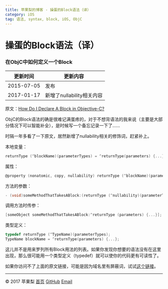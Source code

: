 ```yaml
---
title: 苹果梨的博客 - 操蛋的Block语法（译）
category: iOS
tag: 语法, syntax, block, iOS, ObjC
---
```


# 操蛋的Block语法（译）

### 在ObjC中如何定义一个Block

| 更新时间       | 更新内容               |
| ---------- | ------------------ |
| 2015-07-05 | 发布                 |
| 2017-01-17 | 新增了nullability相关内容 |

原文：[How Do I Declare A Block in Objective-C?](http://fuckingblocksyntax.com/)

ObjC的Block语法的确是很难记满蛋疼的，对于不想背语法的我来说（主要是大部分情况下可以智能补全），是时候写一个备忘记录一下了……

时隔一年多看了一下原文，居然新增了nullability相关的修饰词，赶紧补上。

本地变量：

```objective-c
returnType (^blockName)(parameterTypes) = ^returnType(parameters) {...};
```

属性：

```objective-c
@property (nonatomic, copy, nullability) returnType (^blockName)(parameterTypes);
```

方法的参数：

```objective-c
- (void)someMethodThatTakesABlock:(returnType (^nullability)(parameterTypes))blockName;
```

调用方法时传参：

```objective-c
[someObject someMethodThatTakesABlock:^returnType (parameters) {...}];
```

类型定义：

```objective-c
typedef returnType (^TypeName)(parameterTypes);
TypeName blockName = ^returnType(parameters) {...};
```

这儿并不是用来罗列所有Block用法的列表。如果你发现你想要的语法没有在这里出现，那么很可能用一个类型定义（typedef）就可以使你的代码更有可读性了。

如果你访问不了上面的原文链接，可能是因为域名里有屏蔽词，试试[这个链接](http://goshdarnblocksyntax.com)。

------

© 2017 苹果梨    [首页](https://blog.harrisonxi.com)    [GitHub](https://github.com/HarrisonXi)    [Email](mailto:gpra8764@gmail.com)
